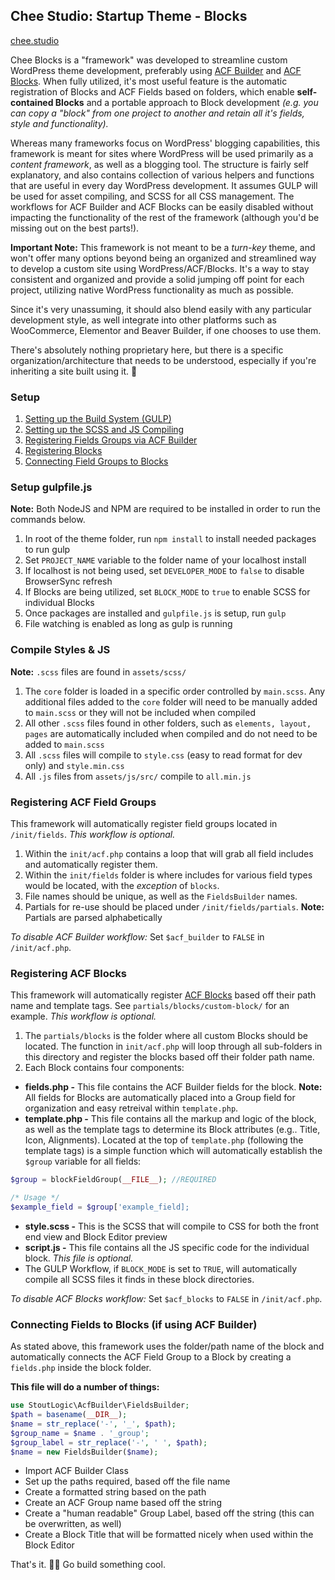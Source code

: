 ## Chee Studio: Startup Theme - Blocks

[chee.studio](https://cheewebdevelopment.com)

Chee Blocks is a "framework" was developed to streamline custom WordPress theme development, preferably using [ACF Builder](https://github.com/StoutLogic/acf-builder) and [ACF Blocks](https://www.advancedcustomfields.com/resources/blocks/). When fully utilized, it's most useful feature is the automatic registration of Blocks and ACF Fields based on folders, which enable **self-contained Blocks** and a portable approach to Block development *(e.g. you can copy a "block" from one project to another and retain all it's fields, style and functionality).*

Whereas many frameworks focus on WordPress' blogging capabilities, this framework is meant for sites where WordPress will be used primarily as a *content framework*, as well as a blogging tool. The structure is fairly self explanatory, and also contains collection of various helpers and functions that are useful in every day WordPress development. It assumes GULP will be used for asset compiling, and SCSS for all CSS management. The workflows for ACF Builder and ACF Blocks can be easily disabled without impacting the functionality of the rest of the framework (although you'd be missing out on the best parts!).

**Important Note:** This framework is not meant to be a *turn-key* theme, and won't offer many options beyond being an organized and streamlined way to develop a custom site using WordPress/ACF/Blocks. It's a way to stay consistent and organized and provide a solid jumping off point for each project, utilizing native WordPress functionality as much as possible. 

Since it's very unassuming, it should also blend easily with any particular development style, as well integrate into other platforms such as WooCommerce, Elementor and Beaver Builder, if one chooses to use them.

There's absolutely nothing proprietary here, but there is a specific organization/architecture that needs to be understood, especially if you're inheriting a site built using it. 🙂 

### Setup

1) [Setting up the Build System (GULP)](#setup-gulpfilejs)
2) [Setting up the SCSS and JS Compiling](#compile-styles--js)
3) [Registering Fields Groups via ACF Builder](#registering-acf-field-groups)
4) [Registering Blocks](#registering-acf-blocks)
5) [Connecting Field Groups to Blocks](#connecting-fields-to-blocks-if-using-acf-builder)

### Setup gulpfile.js

**Note:** Both NodeJS and NPM are required to be installed in order to run the commands below.

1. In root of the theme folder, run `npm install` to install needed packages to run gulp
2. Set `PROJECT_NAME` variable to the folder name of your localhost install
3. If localhost is not being used, set `DEVELOPER_MODE` to `false` to disable BrowserSync refresh
4. If Blocks are being utilized, set `BLOCK_MODE` to `true` to enable SCSS for individual Blocks
5. Once packages are installed and `gulpfile.js` is setup, run `gulp`
6. File watching is enabled as long as gulp is running

### Compile Styles & JS

**Note:** `.scss` files are found in `assets/scss/`

1. The `core` folder is loaded in a specific order controlled by `main.scss`. Any additional files added to the `core` folder will need to be manually added to `main.scss` or they will not be included when compiled
2. All other `.scss` files found in other folders, such as `elements, layout, pages` are automatically included when compiled and do not need to be added to `main.scss`
3. All `.scss` files will compile to `style.css` (easy to read format for dev only) and `style.min.css`
4. All `.js` files from `assets/js/src/` compile to `all.min.js`


### Registering ACF Field Groups

This framework will automatically register field groups located in `/init/fields`. 
*This workflow is optional.*

1) Within the `init/acf.php` contains a loop that will grab all field includes and automatically register them. 
2) Within the `init/fields` folder is where includes for various field types would be located, with the *exception* of `blocks`. 
3) File names should be unique, as well as the `FieldsBuilder` names.
4) Partials for re-use should be placed under `/init/fields/partials`. 
**Note:** Partials are parsed alphabetically

*To disable ACF Builder workflow:* Set `$acf_builder` to `FALSE` in `/init/acf.php`.

### Registering ACF Blocks

This framework will automatically register [ACF Blocks](https://www.advancedcustomfields.com/resources/blocks/) based off their path name and template tags. See `partials/blocks/custom-block/` for an example. *This workflow is optional.*

1. The `partials/blocks` is the folder where all custom Blocks should be located. The function in `init/acf.php` will loop through all sub-folders in this directory and register the blocks based off their folder path name. 
2. Each Block contains four components:
* **fields.php -** This file contains the ACF Builder fields for the block. **Note:** All fields for Blocks are automatically placed into a Group field for organization and easy retreival within `template.php`.
* **template.php -** This file contains all the markup and logic of the block, as well as the template tags to determine its Block attributes (e.g.. Title, Icon, Alignments). Located at the top of `template.php` (following the template tags) is a simple function which will automatically establish the `$group` variable for all fields:

```php
$group = blockFieldGroup(__FILE__); //REQUIRED

/* Usage */
$example_field = $group['example_field];
```

* **style.scss -** This is the SCSS that will compile to CSS for both the front end view and Block Editor preview
* **script.js -** This file contains all the JS specific code for the individual block. *This file is optional.*
* The GULP Workflow, if `BLOCK_MODE` is set to `TRUE`, will automatically compile all SCSS files it finds in these block directories.

*To disable ACF Blocks workflow:* Set `$acf_blocks` to `FALSE` in `/init/acf.php`.

### Connecting Fields to Blocks (if using ACF Builder)

As stated above, this framework uses the folder/path name of the block and automatically connects the ACF Field Group to a Block by creating a `fields.php` inside the block folder.

**This file will do a number of things:**

```php
use StoutLogic\AcfBuilder\FieldsBuilder;
$path = basename(__DIR__);
$name = str_replace('-', '_', $path);
$group_name = $name . '_group';
$group_label = str_replace('-', ' ', $path);
$name = new FieldsBuilder($name);
```

* Import ACF Builder Class
* Set up the paths required, based off the file name
* Create a formatted string based on the path
* Create an ACF Group name based off the string
* Create a "human readable" Group Label, based off the string (this can be overwritten, as well)
* Create a Block Title that will be formatted nicely when used within the Block Editor

That's it. 👌🏻 Go build something cool.

